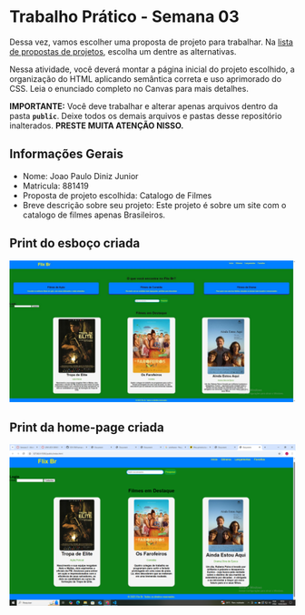 # Trabalho Prático - Semana 03

Dessa vez, vamos escolher uma proposta de projeto para trabalhar. Na [lista de propostas de projetos](propostas-projetos.md), escolha um dentre as alternativas.

Nessa atividade, você deverá montar a página inicial do projeto escolhido, a organização do HTML aplicando semântica correta e uso aprimorado do CSS. Leia o enunciado completo no Canvas para mais detalhes.

**IMPORTANTE:** Você deve trabalhar e alterar apenas arquivos dentro da pasta **`public`**. Deixe todos os demais arquivos e pastas desse repositório inalterados. **PRESTE MUITA ATENÇÃO NISSO.**

## Informações Gerais

- Nome: Joao Paulo Diniz Junior
- Matricula: 881419
- Proposta de projeto escolhida: Catalogo de Filmes
- Breve descrição sobre seu projeto: Este projeto é sobre um site com o catalogo de filmes apenas Brasileiros.


## Print do esboço criada

![alt text](<Semana 4 e 5.JPG>)


## Print da home-page criada

![home-page](homepage.jpg.png)
